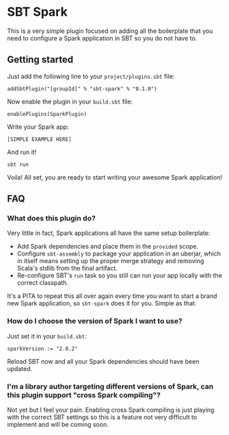 # SBT Spark

This is a very simple plugin focused on adding all the boilerplate that you need to configure a Spark application
 in SBT so you do not have to.

## Getting started

Just add the following line to your `project/plugins.sbt` file:

```
addSbtPlugin("[groupId]" % "sbt-spark" % "0.1.0")
```

Now enable the plugin in your `build.sbt` file:

```
enablePlugins(SparkPlugin)
```

Write your Spark app:

```
[SIMPLE EXAMPLE HERE]
```

And run it!

```
sbt run
```

Voila! All set, you are ready to start writing your awesome Spark application!

## FAQ

### What does this plugin do?

Very little in fact, Spark applications all have the same setup boilerplate:

 * Add Spark dependencies and place them in the `provided` scope.
 * Configure `sbt-assembly` to package your application in an uberjar, which in itself means setting up the proper merge strategy and removing Scala's stdlib from the final artifact.
 * Re-configure SBT's `run` task so you still can run your app locally with the correct classpath.

It's a PITA to repeat this all over again every time you want to start a brand new Spark application, so `sbt-spark` does it for you. Simple as that.

### How do I choose the version of Spark I want to use?

Just set it in your `build.sbt`:

```
sparkVersion := "2.0.2"
```

Reload SBT now and all your Spark dependencies should have been updated.

### I'm a library author targeting different versions of Spark, can this plugin support "cross Spark compiling"?

Not yet but I feel your pain. Enabling cross Spark compiling is just playing with the correct SBT settings so this is
 a feature not very difficult to implement and will be coming soon.
